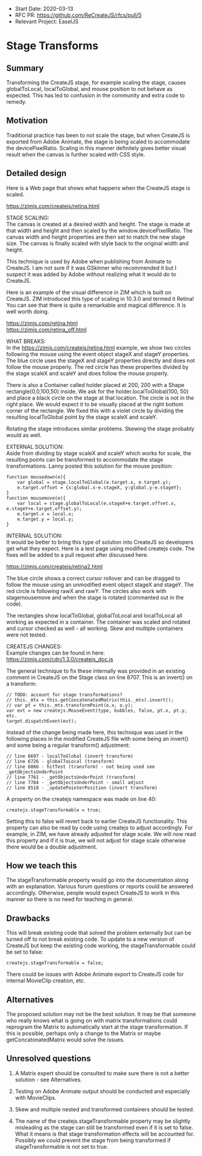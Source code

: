 - Start Date: 2020-03-13
- RFC PR: https://github.com/ReCreateJS/rfcs/pull/5
- Relevant Project: EaselJS

# Stage Transforms

## Summary

Transforming the CreateJS stage, for example scaling the stage, causes globalToLocal, localToGlobal, and mouse position to not behave as expected.  This has led to confusion in the community and extra code to remedy.

## Motivation

Traditional practice has been to not scale the stage, but when CreateJS is exported from Adobe Animate, the stage is being scaled to accommodate the devicePixelRatio. Scaling in this manner definitely gives better visual result when the canvas is further scaled with CSS style.

## Detailed design

Here is a Web page that shows what happens when the CreateJS stage is scaled.

https://zimjs.com/createjs/retina.html

STAGE SCALING:<br>
The canvas is created at a desired width and height. The stage is made at that width and height and then scaled by the window.devicePixelRatio.  The canvas width and height properties are then set to match the new stage size.  The canvas is finally scaled with style back to the original width and height.

This technique is used by Adobe when publishing from Animate to CreateJS.  I am not sure if it was GSkinner who recommended it but I suspect it was added by Adobe without realizing what it would do to CreateJS.

Here is an example of the visual difference in ZIM which is built on CreateJS.  ZIM introduced this type of scaling in 10.3.0 and termed it Retina!  You can see that there is quite a remarkable and magical difference. It is well worth doing.

https://zimjs.com/retina.html<br>
https://zimjs.com/retina_off.html

WHAT BREAKS:<br>
In the https://zimjs.com/createjs/retina.html example, we show two circles following the mouse using the event object stageX and stageY properties.  The blue circle uses the stageX and stageY properties directly and does not follow the mouse properly.  The red circle has these properties divided by the stage scaleX and scaleY and does follow the mouse properly.

There is also a Container called holder placed at 200, 200 with a Shape rectangle(0,0,100,50) inside. We ask for the holder.localToGlobal(100, 50) and place a black circle on the stage at that location.  The circle is not in the right place.  We would expect it to be visually placed at the right bottom corner of the rectangle. We fixed this with a violet circle by dividing the resulting localToGlobal point by the stage scaleX and scaleY.

Rotating the stage introduces similar problems.  Skewing the stage probably would as well.

EXTERNAL SOLUTION:<br> 
Aside from dividing by stage scaleX and scaleY which works for scale, the resulting points can be transformed to accommodate the stage transformations.  Lanny posted this solution for the mouse position:

```
function mousedown(e){
	var global = stage.localToGlobal(e.target.x, e.target.y);
	e.target.offset = {x:global.x-e.stageX, y:global.y-e.stageY};
}
function mousemove(e){
	var local = stage.globalToLocal(e.stageX+e.target.offset.x, e.stageY+e.target.offset.y);
	e.target.x = local.x;
	e.target.y = local.y;
}
```

INTERNAL SOLUTION:<br> 
It would be better to bring this type of solution into CreateJS so developers get what they expect.  Here is a test page using modified createjs code.  The fixes will be added to a pull request after discussed here.

https://zimjs.com/createjs/retina2.html

The blue circle shows a correct cursor rollover and can be dragged to follow the mouse using an unmodified event object stageX and stageY.  The red circle is following rawX and rawY.  The circles also work with stagemousemove and when the stage is rotated (commented out in the code). 

The rectangles show localToGlobal, globalToLocal and localToLocal all working as expected in a container.  The container was scaled and rotated and cursor checked as well - all working.  Skew and multiple containers were not tested.

CREATEJS CHANGES:<br> 
Example changes can be found in here: https://zimjs.com/cdn/1.3.0/createjs_doc.js

The general technique to fix these internally was provided in an existing comment in CreateJS on the Stage class on line 8707.  This is an invert() on a transform:

```
// TODO: account for stage transformations?
// this._mtx = this.getConcatenatedMatrix(this._mtx).invert();
// var pt = this._mtx.transformPoint(o.x, o.y);
var evt = new createjs.MouseEvent(type, bubbles, false, pt.x, pt.y, etc.
target.dispatchEvent(evt);
```

Instead of the change being made here, this technique was used in the following places in the modified CreateJS file with some being an invert() and some being a regular transform() adjustment:

```
// line 6697 - localToGlobal (invert transform)
// line 6726 - globalToLocal (transform)
// line 6866 - hitTest (transform) - not being used see _getObjectsUnderPoint
// line 7761 - _getObjectsUnderPoint (transform)
// line 7784 - _getObjectsUnderPoint - small adjust
// line 8518 - _updatePointerPosition (invert transform)
```

A property on the createjs namespace was made on line 40:

```
createjs.stageTransformable = true;
```

Setting this to false will revert back to earlier CreateJS functionality. This property can also be read by code using createjs to adjust accordingly.  For example, in ZIM, we have already adjusted for stage scale.  We will now read this property and if it is true, we will not adjust for stage scale otherwise there would be a double adjustment.

## How we teach this

The stageTransformable property would go into the documentation along with an explanation.  Various forum questions or reports could be answered accordingly.  Otherwise, people would expect CreateJS to work in this manner so there is no need for teaching in general.

## Drawbacks

This will break existing code that solved the problem externally but can be turned off to not break existing code.  To update to a new version of CreateJS but keep the existing code working, the stageTransformable could be set to false:

```
createjs.stageTransformable = false;
```

There could be issues with Adobe Animate export to CreateJS code for internal MovieClip creation, etc. 


## Alternatives

The proposed solution may not be the best solution.  It may be that someone who really knows what is going on with matrix transformations could reprogram the Matrix to automatically start at the stage transformation.  If this is possible, perhaps only a change to the Matrix or maybe getConcatonatedMatrix would solve the issues.

## Unresolved questions

1. A Matrix expert should be consulted to make sure there is not a better solution - see Alternatives.

2. Testing on Adobe Animate output should be conducted and especially with MovieClips.

3. Skew and multiple nested and transformed containers should be tested.

4. The name of the createjs.stageTransformable property may be slightly misleading as the stage can still be transformed even if it is set to false.  What it means is that stage transformation effects will be accounted for.  Possibly we could prevent the stage from being transformed if stageTransformable is not set to true.


